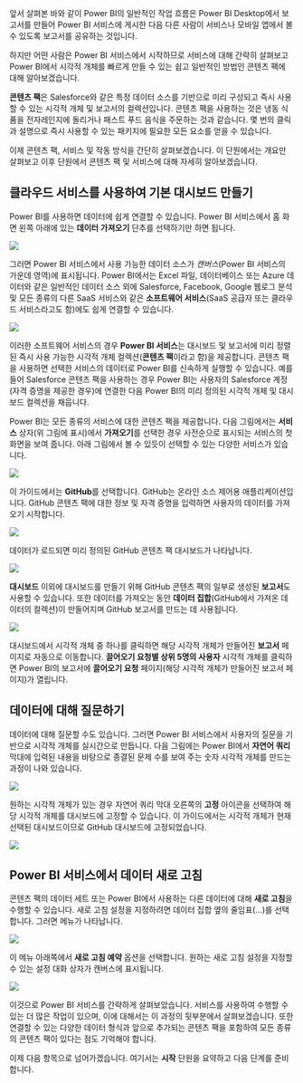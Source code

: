앞서 살펴본 바와 같이 Power BI의 일반적인 작업 흐름은 Power BI Desktop에서 보고서를 만들어 Power BI 서비스에 게시한 다음 다른 사람이 서비스나 모바일 앱에서 볼 수 있도록 보고서를 공유하는 것입니다.

하지만 어떤 사람은 Power BI 서비스에서 시작하므로 서비스에 대해 간략히 살펴보고 Power BI에서 시각적 개체를 빠르게 만들 수 있는 쉽고 일반적인 방법인 콘텐츠 팩에 대해 알아보겠습니다.

**콘텐츠 팩**은 Salesforce와 같은 특정 데이터 소스를 기반으로 미리 구성되고 즉시 사용할 수 있는 시각적 개체 및 보고서의 컬렉션입니다. 콘텐츠 팩을 사용하는 것은 냉동 식품을 전자레인지에 돌리거나 패스트 푸드 음식을 주문하는 것과 같습니다. 몇 번의 클릭과 설명으로 즉시 사용할 수 있는 패키지에 필요한 모든 요소를 얻을 수 있습니다.

이제 콘텐츠 팩, 서비스 및 작동 방식을 간단히 살펴보겠습니다. 이 단원에서는 개요만 살펴보고 이후 단원에서 콘텐츠 팩 및 서비스에 대해 자세히 알아보겠습니다.

## <a name="create-out-of-the-box-dashboards-with-cloud-services"></a>클라우드 서비스를 사용하여 기본 대시보드 만들기
Power BI를 사용하면 데이터에 쉽게 연결할 수 있습니다. Power BI 서비스에서 홈 화면 왼쪽 아래에 있는 **데이터 가져오기** 단추를 선택하기만 하면 됩니다.

![](media/0-3-dashboards-cloud-services/c0a3_1.png)

그러면 Power BI 서비스에서 사용 가능한 데이터 소스가 *캔버스*(Power BI 서비스의 가운데 영역)에 표시됩니다. Power BI에서는 Excel 파일, 데이터베이스 또는 Azure 데이터와 같은 일반적인 데이터 소스 외에 Salesforce, Facebook, Google 웹로그 분석 및 모든 종류의 다른 SaaS 서비스와 같은 **소프트웨어 서비스**(SaaS 공급자 또는 클라우드 서비스라고도 함)에도 쉽게 연결할 수 있습니다.

![](media/0-3-dashboards-cloud-services/c0a3_2.png)

이러한 소프트웨어 서비스의 경우 **Power BI 서비스**는 대시보드 및 보고서에 미리 정렬된 즉시 사용 가능한 시각적 개체 컬렉션(**콘텐츠 팩**이라고 함)을 제공합니다. 콘텐츠 팩을 사용하면 선택한 서비스의 데이터로 Power BI를 신속하게 실행할 수 있습니다. 예를 들어 Salesforce 콘텐츠 팩을 사용하는 경우 Power BI는 사용자의 Salesforce 계정(자격 증명을 제공한 경우)에 연결한 다음 Power BI의 미리 정의된 시각적 개체 및 대시보드 컬렉션을 채웁니다.

Power BI는 모든 종류의 서비스에 대한 콘텐츠 팩을 제공합니다. 다음 그림에서는 **서비스** 상자(위 그림에 표시)에서 **가져오기**를 선택한 경우 사전순으로 표시되는 서비스의 첫 화면을 보여 줍니다. 아래 그림에서 볼 수 있듯이 선택할 수 있는 다양한 서비스가 있습니다.

![](media/0-3-dashboards-cloud-services/c0a3_3.png)

이 가이드에서는 **GitHub**를 선택합니다. GitHub는 온라인 소스 제어용 애플리케이션입니다. GitHub 콘텐츠 팩에 대한 정보 및 자격 증명을 입력하면 사용자의 데이터를 가져오기 시작합니다.

![](media/0-3-dashboards-cloud-services/c0a3_4.png)

데이터가 로드되면 미리 정의된 GitHub 콘텐츠 팩 대시보드가 나타납니다.

![](media/0-3-dashboards-cloud-services/c0a3_5.png)

**대시보드** 이외에 대시보드를 만들기 위해 GitHub 콘텐츠 팩의 일부로 생성된 **보고서**도 사용할 수 있습니다. 또한 데이터를 가져오는 동안 **데이터 집합**(GitHub에서 가져온 데이터의 컬렉션)이 만들어지며 GitHub 보고서를 만드는 데 사용됩니다.

![](media/0-3-dashboards-cloud-services/c0a3_6.png)

대시보드에서 시각적 개체 중 하나를 클릭하면 해당 시각적 개체가 만들어진 **보고서** 페이지로 자동으로 이동합니다. **끌어오기 요청별 상위 5명의 사용자** 시각적 개체를 클릭하면 Power BI의 보고서에 **끌어오기 요청** 페이지(해당 시각적 개체가 만들어진 보고서 페이지)가 열립니다.

## <a name="asking-questions-of-your-data"></a>데이터에 대해 질문하기
데이터에 대해 질문할 수도 있습니다. 그러면 Power BI 서비스에서 사용자의 질문을 기반으로 시각적 개체를 실시간으로 만듭니다. 다음 그림에는 Power BI에서 **자연어 쿼리** 막대에 입력된 내용을 바탕으로 종결된 문제 수를 보여 주는 숫자 시각적 개체를 만드는 과정이 나와 있습니다.

![](media/0-3-dashboards-cloud-services/c0a3_7.png)

원하는 시각적 개체가 있는 경우 자연어 쿼리 막대 오른쪽의 **고정** 아이콘을 선택하여 해당 시각적 개체를 대시보드에 고정할 수 있습니다. 이 가이드에서는 시각적 개체가 현재 선택된 대시보드이므로 GitHub 대시보드에 고정되었습니다.

![](media/0-3-dashboards-cloud-services/c0a3_8.png)

## <a name="refreshing-data-in-the-power-bi-service"></a>Power BI 서비스에서 데이터 새로 고침
콘텐츠 팩의 데이터 세트 또는 Power BI에서 사용하는 다른 데이터에 대해 **새로 고침**을 수행할 수 있습니다. 새로 고침 설정을 지정하려면 데이터 집합 옆의 줄임표(...)를 선택합니다. 그러면 메뉴가 나타납니다.

![](media/0-3-dashboards-cloud-services/c0a3_9.png)

이 메뉴 아래쪽에서 **새로 고침 예약** 옵션을 선택합니다. 원하는 새로 고침 설정을 지정할 수 있는 설정 대화 상자가 캔버스에 표시됩니다.

![](media/0-3-dashboards-cloud-services/c0a3_10.png)

이것으로 Power BI 서비스를 간략하게 살펴보았습니다. 서비스를 사용하여 수행할 수 있는 더 많은 작업이 있으며, 이에 대해서는 이 과정의 뒷부분에서 살펴보겠습니다. 또한 연결할 수 있는 다양한 데이터 형식과 앞으로 추가되는 콘텐츠 팩을 포함하여 모든 종류의 콘텐츠 팩이 있다는 점도 기억해야 합니다.

이제 다음 항목으로 넘어가겠습니다. 여기서는 **시작** 단원을 요약하고 다음 단계를 준비합니다.

